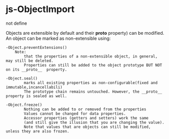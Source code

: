 # js-ObjectImport
not define

Objects are extensible by default
and their __proto__ property) can be modified.
An object can be marked as non-extensible using:

	-Object.preventExtensions()
		Note:
			that the properties of a non-extensible object, in general, may still be deleted.
			Properties can still be added to the object prototype BUT NOT on its __proto__  property.

	-Object.seal()
			marks all existing properties as non-configurable(fixed and immutable,incancellabili)
			The prototype chain remains untouched. However, the __proto__  property is sealed as well.

	-Object.freeze()
			Nothing can be added to or removed from the properties
			Values cannot be changed for data properties.
			Accessor properties (getters and setters) work the same
			(and still give the illusion that you are changing the value).
			Note that values that are objects can still be modified, unless they are also frozen.

